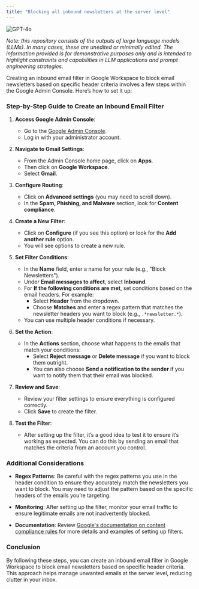 ```yaml
---
title: "Blocking all inbound newsletters at the server level"
---
```

![GPT-4o](https://img.shields.io/badge/GPT--4o-3333FF?style=for-the-badge&logo=openai&logoColor=white)



*Note: this repository consists of the outputs of large language models (LLMs). In many cases, these are unedited or minimally edited. The information provided is for demonstrative purposes only and is intended to highlight constraints and capabilities in LLM applications and prompt engineering strategies.*


Creating an inbound email filter in Google Workspace to block email newsletters based on specific header criteria involves a few steps within the Google Admin Console. Here’s how to set it up:

### Step-by-Step Guide to Create an Inbound Email Filter

1. **Access Google Admin Console**:
   - Go to the [Google Admin Console](https://admin.google.com).
   - Log in with your administrator account.

2. **Navigate to Gmail Settings**:
   - From the Admin Console home page, click on **Apps**.
   - Then click on **Google Workspace**.
   - Select **Gmail**.

3. **Configure Routing**:
   - Click on **Advanced settings** (you may need to scroll down).
   - In the **Spam, Phishing, and Malware** section, look for **Content compliance**.

4. **Create a New Filter**:
   - Click on **Configure** (if you see this option) or look for the **Add another rule** option.
   - You will see options to create a new rule.

5. **Set Filter Conditions**:
   - In the **Name** field, enter a name for your rule (e.g., "Block Newsletters").
   - Under **Email messages to affect**, select **Inbound**.
   - For **If the following conditions are met**, set conditions based on the email headers. For example:
     - Select **Header** from the dropdown.
     - Choose **Matches** and enter a regex pattern that matches the newsletter headers you want to block (e.g., `.*newsletter.*`).
   - You can use multiple header conditions if necessary.

6. **Set the Action**:
   - In the **Actions** section, choose what happens to the emails that match your conditions:
     - Select **Reject message** or **Delete message** if you want to block them outright.
     - You can also choose **Send a notification to the sender** if you want to notify them that their email was blocked.

7. **Review and Save**:
   - Review your filter settings to ensure everything is configured correctly.
   - Click **Save** to create the filter.

8. **Test the Filter**:
   - After setting up the filter, it’s a good idea to test it to ensure it’s working as expected. You can do this by sending an email that matches the criteria from an account you control.

### Additional Considerations

- **Regex Patterns**: Be careful with the regex patterns you use in the header condition to ensure they accurately match the newsletters you want to block. You may need to adjust the pattern based on the specific headers of the emails you’re targeting.
  
- **Monitoring**: After setting up the filter, monitor your email traffic to ensure legitimate emails are not inadvertently blocked.

- **Documentation**: Review [Google's documentation on content compliance rules](https://support.google.com/a/answer/10353230) for more details and examples of setting up filters.

### Conclusion

By following these steps, you can create an inbound email filter in Google Workspace to block email newsletters based on specific header criteria. This approach helps manage unwanted emails at the server level, reducing clutter in your inbox.